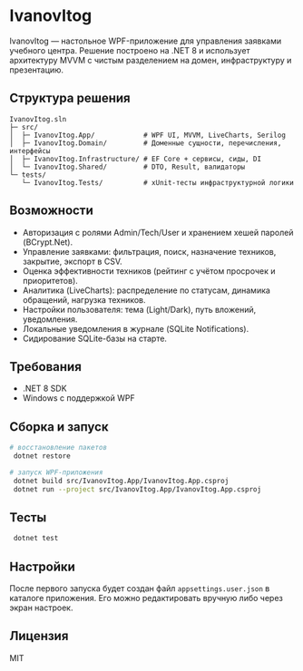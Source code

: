# IvanovItog

IvanovItog — настольное WPF-приложение для управления заявками учебного центра. Решение построено на .NET 8 и использует архитектуру MVVM с чистым разделением на домен, инфраструктуру и презентацию.

## Структура решения

```
IvanovItog.sln
├─ src/
│  ├─ IvanovItog.App/            # WPF UI, MVVM, LiveCharts, Serilog
│  ├─ IvanovItog.Domain/         # Доменные сущности, перечисления, интерфейсы
│  ├─ IvanovItog.Infrastructure/ # EF Core + сервисы, сиды, DI
│  └─ IvanovItog.Shared/         # DTO, Result, валидаторы
└─ tests/
   └─ IvanovItog.Tests/          # xUnit-тесты инфраструктурной логики
```

## Возможности

- Авторизация с ролями Admin/Tech/User и хранением хешей паролей (BCrypt.Net).
- Управление заявками: фильтрация, поиск, назначение техников, закрытие, экспорт в CSV.
- Оценка эффективности техников (рейтинг с учётом просрочек и приоритетов).
- Аналитика (LiveCharts): распределение по статусам, динамика обращений, нагрузка техников.
- Настройки пользователя: тема (Light/Dark), путь вложений, уведомления.
- Локальные уведомления в журнале (SQLite Notifications).
- Сидирование SQLite-базы на старте.

## Требования

- .NET 8 SDK
- Windows с поддержкой WPF

## Сборка и запуск

```bash
# восстановление пакетов
 dotnet restore

# запуск WPF-приложения
 dotnet build src/IvanovItog.App/IvanovItog.App.csproj
 dotnet run --project src/IvanovItog.App/IvanovItog.App.csproj
```

## Тесты

```bash
 dotnet test
```

## Настройки

После первого запуска будет создан файл `appsettings.user.json` в каталоге приложения. Его можно редактировать вручную либо через экран настроек.

## Лицензия

MIT
